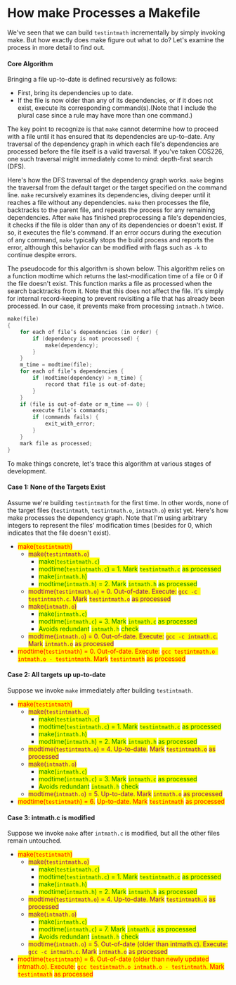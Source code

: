 # How make Processes a Makefile

We've seen that we can build `testintmath` incrementally by simply invoking make. But how exactly does make figure out what to do? Let's examine the process in more detail to find out.

#### Core Algorithm&#x20;

Bringing a file up-to-date is defined recursively as follows:

* First, bring its dependencies up to date.
* If the file is now older than any of its dependencies, or if it does not exist, execute its corresponding command(s).(Note that I include the plural case since a rule may have more than one command.) 

The key point to recognize is that `make` cannot determine how to proceed with a file until it has ensured that its dependencies are up-to-date. Any traversal of the dependency graph in which each file's dependencies are processed before the file itself is a valid traversal. If you've taken COS226, one such traversal might immediately come to mind: depth-first search (DFS).

Here's how the DFS traversal of the dependency graph works. `make` begins the traversal from the default target or the target specified on the command line. `make` recursively examines its dependencies, diving deeper until it reaches a file without any dependencies. `make` then processes the file, backtracks to the parent file, and repeats the process for any remaining dependencies. After `make` has finished preprocessing a file's dependencies, it checks if the file is older than any of its dependencies or doesn't exist. If so, it executes the file's command. If an error occurs during the execution of any command, `make` typically stops the build process and reports the error, although this behavior can be modified with flags such as `-k` to continue despite errors.

The pseudocode for this algorithm is shown below. This algorithm relies on a function modtime which returns the last-modification time of a file or 0 if the file doesn't exist. This function marks a file as processed when the search backtracks from it. Note that this does not affect the file. It's simply for internal record-keeping to prevent revisiting a file that has already been processed. In our case, it prevents make from processing `intmath.h` twice.

```c
make(file)
{
    for each of file’s dependencies (in order) {
        if (dependency is not processed) {
            make(dependency);
        }
    }
    m_time = modtime(file);
    for each of file’s dependencies {
        if (modtime(dependency) > m_time) {
            record that file is out-of-date;
        }
    }
    if (file is out-of-date or m_time == 0) {
        execute file’s commands;
        if (commands fails) {
            exit_with_error;
        }
    }
    mark file as processed;
}
```

To make things concrete, let's trace this algorithm at various stages of development.

#### Case 1: None of the Targets Exist

Assume we're building `testintmath` for the first time. In other words, none of the target files (`testintmath`, `testintmath.o`, `intmath.o`) exist yet. Here's how make processes the dependency graph. Note that I'm using arbitrary integers to represent the files' modification times (besides for 0, which indicates that the file doesn't exist).

* <mark style="color:red;">make(</mark><mark style="color:red;">`testintmath`</mark><mark style="color:red;">)</mark>
  * <mark style="color:purple;">make(</mark><mark style="color:purple;">`testintmath.o`</mark><mark style="color:purple;">)</mark>
    * <mark style="color:green;">make(</mark><mark style="color:green;">`testintmath.c`</mark><mark style="color:green;">)</mark>
    * <mark style="color:green;">modtime(</mark><mark style="color:green;">`testintmath.c`</mark><mark style="color:green;">) = 1. Mark</mark> <mark style="color:green;">`testintmath.c`</mark> <mark style="color:green;">as processed</mark>
    * <mark style="color:green;">make(</mark><mark style="color:green;">`intmath.h`</mark><mark style="color:green;">)</mark>
    * <mark style="color:green;">modtime(</mark><mark style="color:green;">`intmath.h`</mark><mark style="color:green;">) = 2. Mark</mark> <mark style="color:green;">`intmath.h`</mark> <mark style="color:green;">as processed</mark>
  * <mark style="color:purple;">modtime(</mark><mark style="color:purple;">`testintmath.o`</mark><mark style="color:purple;">) = 0. Out-of-date. Execute:</mark> <mark style="color:purple;">`gcc -c testintmath.c`</mark><mark style="color:purple;">. Mark</mark> <mark style="color:purple;">`testintmath.o`</mark> <mark style="color:purple;">as processed</mark>
  * <mark style="color:purple;">make(</mark><mark style="color:purple;">`intmath.o`</mark><mark style="color:purple;">)</mark>
    * <mark style="color:green;">make(</mark><mark style="color:green;">`intmath.c`</mark><mark style="color:green;">)</mark>
    * <mark style="color:green;">modtime(</mark><mark style="color:green;">`intmath.c`</mark><mark style="color:green;">) = 3. Mark</mark> <mark style="color:green;">`intmath.c`</mark> <mark style="color:green;">as processed</mark>
    * <mark style="color:green;">Avoids redundant</mark> <mark style="color:green;">`intmath.h`</mark> <mark style="color:green;">check</mark>
  * <mark style="color:purple;">modtime(</mark><mark style="color:purple;">`intmath.o`</mark><mark style="color:purple;">) = 0. Out-of-date. Execute:</mark> <mark style="color:purple;">`gcc -c intmath.c`</mark><mark style="color:purple;">. Mark</mark> <mark style="color:purple;">`intmath.o`</mark> <mark style="color:purple;">as processed</mark>
* <mark style="color:red;">modtime(</mark><mark style="color:red;">`testintmath`</mark><mark style="color:red;">) = 0. Out-of-date. Execute:</mark> <mark style="color:red;">`gcc testintmath.o intmath.o - testintmath`</mark><mark style="color:red;">. Mark</mark> <mark style="color:red;">`testintmath`</mark> <mark style="color:red;">as processed</mark>

#### Case 2: All targets up up-to-date

Suppose we invoke `make` immediately after building `testintmath`.&#x20;

* <mark style="color:red;">make(</mark><mark style="color:red;">`testintmath`</mark><mark style="color:red;">)</mark>
  * <mark style="color:purple;">make(</mark><mark style="color:purple;">`testintmath.o`</mark><mark style="color:purple;">)</mark>
    * <mark style="color:green;">make(</mark><mark style="color:green;">`testintmath.c`</mark><mark style="color:green;">)</mark>
    * <mark style="color:green;">modtime(</mark><mark style="color:green;">`testintmath.c`</mark><mark style="color:green;">) = 1. Mark</mark> <mark style="color:green;">`testintmath.c`</mark> <mark style="color:green;">as processed</mark>
    * <mark style="color:green;">make(</mark><mark style="color:green;">`intmath.h`</mark><mark style="color:green;">)</mark>
    * <mark style="color:green;">modtime(</mark><mark style="color:green;">`intmath.h`</mark><mark style="color:green;">) = 2. Mark</mark> <mark style="color:green;">`intmath.h`</mark> <mark style="color:green;">as processed</mark>
  * <mark style="color:purple;">modtime(</mark><mark style="color:purple;">`testintmath.o`</mark><mark style="color:purple;">) = 4. Up-to-date.</mark> <mark style="color:purple;"></mark><mark style="color:purple;">Mark</mark> <mark style="color:purple;">`testintmath.o`</mark> <mark style="color:purple;">as processed</mark>
  * <mark style="color:purple;">make(</mark><mark style="color:purple;">`intmath.o`</mark><mark style="color:purple;">)</mark>
    * <mark style="color:green;">make(</mark><mark style="color:green;">`intmath.c`</mark><mark style="color:green;">)</mark>
    * <mark style="color:green;">modtime(</mark><mark style="color:green;">`intmath.c`</mark><mark style="color:green;">) = 3. Mark</mark> <mark style="color:green;">`intmath.c`</mark> <mark style="color:green;">as processed</mark>
    * <mark style="color:green;">Avoids redundant</mark> <mark style="color:green;">`intmath.h`</mark> <mark style="color:green;">check</mark>
  * <mark style="color:purple;">modtime(</mark><mark style="color:purple;">`intmath.o`</mark><mark style="color:purple;">) = 5. Up-to-date. Mark</mark> <mark style="color:purple;">`intmath.o`</mark> <mark style="color:purple;">as processed</mark>
* <mark style="color:red;">modtime(</mark><mark style="color:red;">`testintmath`</mark><mark style="color:red;">) = 6.</mark> <mark style="color:red;"></mark><mark style="color:red;">Up-to-date. Mark</mark> <mark style="color:red;">`testintmath`</mark> <mark style="color:red;">as processed</mark>

#### Case 3:  intmath.c is modified

Suppose we invoke `make` after `intmath.c` is modified, but all the other files remain untouched.&#x20;

* <mark style="color:red;">make(</mark><mark style="color:red;">`testintmath`</mark><mark style="color:red;">)</mark>
  * <mark style="color:purple;">make(</mark><mark style="color:purple;">`testintmath.o`</mark><mark style="color:purple;">)</mark>
    * <mark style="color:green;">make(</mark><mark style="color:green;">`testintmath.c`</mark><mark style="color:green;">)</mark>
    * <mark style="color:green;">modtime(</mark><mark style="color:green;">`testintmath.c`</mark><mark style="color:green;">) = 1. Mark</mark> <mark style="color:green;">`testintmath.c`</mark> <mark style="color:green;">as processed</mark>
    * <mark style="color:green;">make(</mark><mark style="color:green;">`intmath.h`</mark><mark style="color:green;">)</mark>
    * <mark style="color:green;">modtime(</mark><mark style="color:green;">`intmath.h`</mark><mark style="color:green;">) = 2. Mark</mark> <mark style="color:green;">`intmath.h`</mark> <mark style="color:green;">as processed</mark>
  * <mark style="color:purple;">modtime(</mark><mark style="color:purple;">`testintmath.o`</mark><mark style="color:purple;">) = 4. Up-to-date. Mark</mark> <mark style="color:purple;">`testintmath.o`</mark> <mark style="color:purple;">as processed</mark>
  * <mark style="color:purple;">make(</mark><mark style="color:purple;">`intmath.o`</mark><mark style="color:purple;">)</mark>
    * <mark style="color:green;">make(</mark><mark style="color:green;">`intmath.c`</mark><mark style="color:green;">)</mark>
    * <mark style="color:green;">modtime(</mark><mark style="color:green;">`intmath.c`</mark><mark style="color:green;">) = 7. Mark</mark> <mark style="color:green;">`intmath.c`</mark> <mark style="color:green;">as processed</mark>
    * <mark style="color:green;">Avoids redundant</mark> <mark style="color:green;">`intmath.h`</mark> <mark style="color:green;">check</mark>
  * <mark style="color:purple;">modtime(</mark><mark style="color:purple;">`intmath.o`</mark><mark style="color:purple;">) = 5. Out-of-date (older than intmath.c). Execute:</mark> <mark style="color:purple;">`gcc -c intmath.c`</mark><mark style="color:purple;">. Mark</mark> <mark style="color:purple;">`intmath.o`</mark> <mark style="color:purple;">as processed</mark>
* <mark style="color:red;">modtime(</mark><mark style="color:red;">`testintmath`</mark><mark style="color:red;">) = 6. Out-of-date (older than newly updated intmath.o). Execute:</mark> <mark style="color:red;">`gcc testintmath.o intmath.o - testintmath`</mark><mark style="color:red;">. Mark</mark> <mark style="color:red;">`testintmath`</mark> <mark style="color:red;">as processed</mark>
